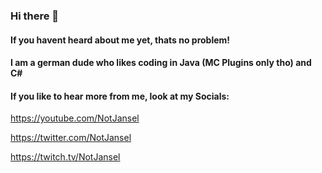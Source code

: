 ### Hi there 👋
#### If you havent heard about me yet, thats no problem!
#### I am a german dude who likes coding in Java (MC Plugins only tho) and C#
#### If you like to hear more from me, look at my Socials:

https://youtube.com/NotJansel

https://twitter.com/NotJansel

https://twitch.tv/NotJansel

<!--
**NotJansel/NotJansel** is a ✨ _special_ ✨ repository because its `README.md` (this file) appears on your GitHub profile.

Here are some ideas to get you started:

- 🔭 I’m currently working on ...
- 🌱 I’m currently learning ...
- 👯 I’m looking to collaborate on ...
- 🤔 I’m looking for help with ...
- 💬 Ask me about ...
- 📫 How to reach me: ...
- 😄 Pronouns: ...
- ⚡ Fun fact: ...
-->
